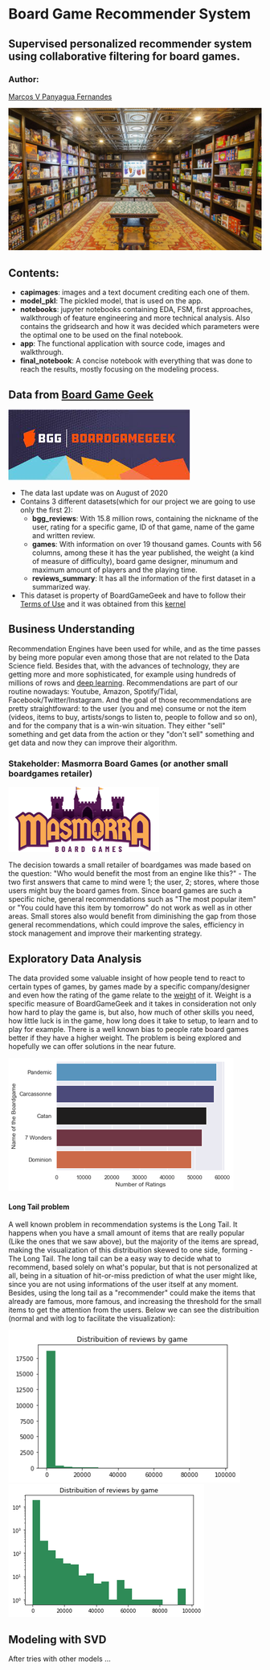 # Board Game Recommender System 

## Supervised personalized recommender system using collaborative filtering for board games. 

### Author:
[Marcos V Panyagua Fernandes](https://www.linkedin.com/in/marcosvprestesfernandes/)

![cover](capimages/board_game_cafe.jpg)


## Contents:
* **capimages**: images and a text document crediting each one of them.
* **model_pkl**: The pickled model, that is used on the app.
* **notebooks**: jupyter notebooks containing EDA, FSM, first approaches, walkthrough of feature engineering and more technical analysis. Also contains the gridsearch and how it was decided which parameters were the optimal one to be used on the final notebook.
* **app**: The functional application with source code, images and walkthrough.
* **final_notebook**: A concise notebook with everything that was done to reach the results, mostly focusing on the modeling process.


## Data from [Board Game Geek](https://boardgamegeek.com/)
![logo_data](capimages/bgg_logo.jfif)
- The data last update was on August of 2020
- Contains 3 different datasets(which for our project we are going to use only the first 2):
  - **bgg_reviews**: With 15.8 million rows, containing the nickname of the user, rating for a specific game, ID of that game, name of the game and written review.
  - **games**: With information on over 19 thousand games. Counts with 56 columns, among these it has the year published, the weight (a kind of measure of difficulty), board game designer, minumum and maximum amount of players and the playing time.
  - **reviews_summary**: It has all the information of the first dataset in a summarized way.
- This dataset is property of BoardGameGeek and have to follow their [Terms of Use](https://boardgamegeek.com/wiki/page/XML_API_Terms_of_Use#) and it was obtained from this [kernel](https://www.kaggle.com/jvanelteren/boardgamegeek-reviews?select=bgg-15m-reviews.csv)


## Business Understanding
Recommendation Engines have been used for while, and as the time passes by being more popular even among those that are not related to the Data Science field. Besides that, with the advances of technology, they are getting more and more sophisticated, for example using hundreds of millions of rows and [deep learning](https://towardsdatascience.com/introduction-to-recommender-systems-2-deep-neural-network-based-recommendation-systems-4e4484e64746). Recommendations are part of our routine nowadays: Youtube, Amazon, Spotify/Tidal, Facebook/Twitter/Instagram. And the goal of those recommendations are pretty straightfoward: to the user (you and me) consume or not the item (videos, items to buy, artists/songs to listen to, people to follow and so on), and for the company that is a win-win situation. They either "sell" something and get data from the action or they "don't sell" something and get data and now they can improve their algorithm.


### Stakeholder: Masmorra Board Games (or another small boardgames retailer)

![Masmorra_logo](capimages/masmorra_board_games.png)

The decision towards a small retailer of boardgames was made based on the question: "Who would benefit the most from an engine like this?" - The two first answers that came to mind were 1; the user, 2; stores, where those users might buy the board games from. Since board games are such a specific niche, general recommendations such as "The most popular item" or "You could have this item by tomorrow" do not work as well as in other areas. Small stores also would benefit from diminishing the gap from those general recommendations, which could improve the sales, efficiency in stock management and improve their markenting strategy.


## Exploratory Data Analysis
The data provided some valuable insight of how people tend to react to certain types of games, by games made by a specific company/designer and even how the rating of the game relate to the [weight](https://boardgamegeek.com/wiki/page/Weight) of it. Weight is a specific measure of BoardGameGeek and it takes in consideration not only how hard to play the game is, but also, how much of other skills you need, how little luck is in the game, how long does it take to setup, to learn and to play for example. There is a well known bias to people rate board games better if they have a higher weight. The problem is being explored and hopefully we can offer solutions in the near future.

![Reviews_per_game](capimages/most_reviewed_games.png)


#### Long Tail problem
A well known problem in recommendation systems is the Long Tail. It happens when you have a small amount of items that are really popular (Like the ones that we saw above), but the majority of the items are spread, making the visualization of this distribuition skewed to one side, forming - The Long Tail.
The long tail can be a easy way to decide what to recommend, based solely on what's popular, but that is not personalized at all, being in a situation of hit-or-miss prediction of what the user might like, since you are not using informations of the user itself at any moment. Besides, using the long tail as a "recommender" could make the items that already are famous, more famous, and increasing the threshold for the small items to get the attention from the users. 
Below we can see the distribuition (normal and with log to facilitate the visualization):

![long_tail](capimages/destribuition_reviews_per_user_no_log.png)
![long_tail_log](capimages/distribuition_reviews_per_user.png)


## Modeling with SVD
After tries with other models ...
